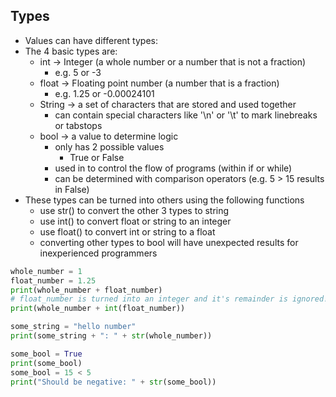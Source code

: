 ## Types 
- Values can have different types: 
- The 4 basic types are: 
	- int -> Integer (a whole number or a number that is not a fraction)
		-  e.g. 5 or -3
	- float -> Floating point number (a number that is a fraction)
		- e.g. 1.25 or -0.00024101
	- String -> a set of characters that are stored and used together
		- can contain special characters like '\n' or '\t' to mark linebreaks or tabstops
	- bool -> a value to determine logic
		- only has 2 possible values 
			- True or False
		- used in to control the flow of programs (within if or while)
		- can be determined with comparison operators (e.g. 5 > 15 results in False)
- These types can be turned into others using the following functions
	- use str() to convert the other 3 types to string
	- use int() to convert float or string to an integer
	- use float() to convert int or string to a float
	- converting other types to bool will have unexpected results for inexperienced programmers
```python
whole_number = 1
float_number = 1.25
print(whole_number + float_number)
# float_number is turned into an integer and it's remainder is ignored!
print(whole_number + int(float_number))

some_string = "hello number"
print(some_string + ": " + str(whole_number))

some_bool = True
print(some_bool)
some_bool = 15 < 5
print("Should be negative: " + str(some_bool))
```
